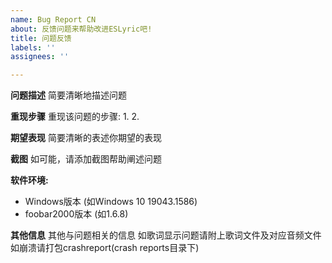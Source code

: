 ```yaml
---
name: Bug Report CN
about: 反馈问题来帮助改进ESLyric吧!
title: 问题反馈
labels: ''
assignees: ''

---
```


**问题描述**
简要清晰地描述问题

**重现步骤**
重现该问题的步骤:
1. 
2. 

**期望表现**
简要清晰的表述你期望的表现

**截图**
如可能，请添加截图帮助阐述问题

**软件环境:**
 - Windows版本 (如Windows 10 19043.1586)
 - foobar2000版本 (如1.6.8)

**其他信息**
其他与问题相关的信息
如歌词显示问题请附上歌词文件及对应音频文件
如崩溃请打包crashreport(crash reports目录下)
